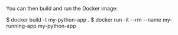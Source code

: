 You can then build and run the Docker image:

$ docker build -t my-python-app .
$ docker run -it --rm --name my-running-app my-python-app
